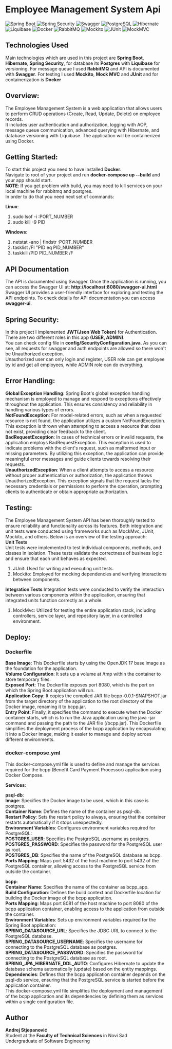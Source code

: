 # Employee Management System Api
![Spring Boot](https://img.shields.io/badge/Spring%20Boot-black?logo=springboot)
![Spring Security](https://img.shields.io/badge/Spring%20Security-black?logo=springsecurity)
![Swagger](https://img.shields.io/badge/Swagger-green?logo=swagger&logoColor=white)
![PostgreSQL](https://img.shields.io/badge/PostgreSQL-blue?logo=postgresql&logoColor=white)
![Hibernate](https://img.shields.io/badge/Hibernate-red?logo=hibernate&logoColor=white)
![Liquibase](https://img.shields.io/badge/Liguibase-brightgreen?logo=junit&logoColor=white)
![Docker](https://img.shields.io/badge/Docker-blue?logo=docker&logoColor=white)
![RabbitMQ](https://img.shields.io/badge/RabbitMQ-green?logo=rabbitmq&logoColor=white)
![Mockito](https://img.shields.io/badge/Mockito-yellow?logo=mockito&logoColor=white)
![JUnit](https://img.shields.io/badge/JUnit-brightgreen?logo=junit&logoColor=white)
![MockMVC](https://img.shields.io/badge/MockMVC-brightgreen?logo=mockmvc&logoColor=white)

## Technologies Used
Main technologies which are used in this project are **Spring Boot**, **Hibernate**, **Spring Security**, for database its **Postgres** with **Liquibase** for versioning. For message queue I used **RabbitMQ** and API is documented with **Swagger**. For testing I used **Mockito**, **Mock MVC** and **JUnit**  and for containerization is **Docker**

## Overview:  
The Employee Management System is a web application that allows users to perform CRUD operations (Create, Read, Update, Delete) on employee records.  
It includes user authentication and authorization, logging with AOP, message queue communication, advanced querying with Hibernate, and database versioning with Liquibase. The application will be containerized using Docker.

## Getting Started:  
To start this project you need to have installed **Docker**.  
Navigate to root of your project and run **docker-compose up --build** and your app should start.  
**NOTE**: If you get problem with build, you may need to kill services on your local machine for rabbitmq and postgres.  
In order to do that you need next set of commands:  

**Linux**:  
1. sudo lsof -i :PORT_NUMBER
2. sudo kill -9 PID
   
**Windows**:
1. netstat -ano | findstr :PORT_NUMBER
2. tasklist /FI "PID eq PID_NUMBER"
3. taskkill /PID PID_NUMBER /F

## API Documentation
The API is documented using Swagger. Once the application is running, you can access the Swagger UI at: **http://localhost:8080/swagger-ui.html**  
Swagger UI provides a user-friendly interface for exploring and testing the API endpoints. To check details for API documentation you can access **swagger-ui**.

## Spring Security:  
In this project I implemented **JWT(Json Web Token)** for Authentication.  
There are two different roles in this app **(USER, ADMIN)**.  
You can check config file in **config/SecurityConfiguration.java**. As you can see, all requests for swagger and auth endpoints are allowed so there won't be Unauthorized exception.  
Unauthorized user can only login and register, USER role can get employee by id and get all employees, while ADMIN role can do everything.

## Error Handling:  
**Global Exception Handling**: Spring Boot's global exception handling mechanism is employed to manage and respond to exceptions effectively throughout the application. This ensures consistency and reliability in handling various types of errors.  
**NotFoundException**: For model-related errors, such as when a requested resource is not found, the application utilizes a custom NotFoundException. This exception is thrown when attempting to access a resource that does not exist, providing clear feedback to the client.  
**BadRequestException**: In cases of technical errors or invalid requests, the application employs BadRequestException. This exception is used to indicate problems with the client's request, such as malformed input or missing parameters. By utilizing this exception, the application can provide meaningful error messages and guide clients towards resolving their requests.  
**UnauthorizedException**: When a client attempts to access a resource without proper authentication or authorization, the application throws UnauthorizedException. This exception signals that the request lacks the necessary credentials or permissions to perform the operation, prompting clients to authenticate or obtain appropriate authorization.

## Testing:  
The Employee Management System API has been thoroughly tested to ensure reliability and functionality across its features. Both integration and unit tests were conducted using frameworks such as MockMvc, JUnit, Mockito, and others. Below is an overview of the testing approach:  
**Unit Tests**  
Unit tests were implemented to test individual components, methods, and classes in isolation. These tests validate the correctness of business logic and ensure that each unit behaves as expected.
1. JUnit: Used for writing and executing unit tests.
2. Mockito: Employed for mocking dependencies and verifying interactions between components.
   
**Integration Tests**
Integration tests were conducted to verify the interaction between various components within the application, ensuring that integrated units function correctly as a whole. 
1. MockMvc: Utilized for testing the entire application stack, including controllers, service layer, and repository layer, in a controlled environment.

## Deploy:  
### Dockerfile  
**Base Image**: This Dockerfile starts by using the OpenJDK 17 base image as the foundation for the application.  
**Volume Configuration**: It sets up a volume at /tmp within the container to store temporary files.  
**Exposed Port**: The Dockerfile exposes port 8080, which is the port on which the Spring Boot application will run.  
**Application Copy**: It copies the compiled JAR file bcpp-0.0.1-SNAPSHOT.jar from the target directory of the application to the root directory of the Docker image, renaming it to bcpp.jar.  
**Entry Point**: Finally, it specifies the command to execute when the Docker container starts, which is to run the Java application using the java -jar command and passing the path to the JAR file (/bcpp.jar). 
This Dockerfile simplifies the deployment process of the bcpp application by encapsulating it into a Docker image, making it easier to manage and deploy across different environments.  

### docker-compose.yml  
This docker-compose.yml file is used to define and manage the services required for the bcpp (Benefit Card Payment Processor) application using Docker Compose.  

**Services**:  

**psql-db**:    
**Image**: Specifies the Docker image to be used, which in this case is postgres.  
**Container Name**: Defines the name of the container as psql-db.  
**Restart Policy**: Sets the restart policy to always, ensuring that the container restarts automatically if it stops unexpectedly.  
**Environment Variables**: Configures environment variables required for PostgreSQL:  
**POSTGRES_USER**: Specifies the PostgreSQL username as postgres.  
**POSTGRES_PASSWORD**: Specifies the password for the PostgreSQL user as root.  
**POSTGRES_DB**: Specifies the name of the PostgreSQL database as bcpp.  
**Ports Mapping**: Maps port 5432 of the host machine to port 5432 of the PostgreSQL container, allowing access to the PostgreSQL service from outside the container.  

**bcpp**:  
**Container Name**: Specifies the name of the container as bcpp_app.  
**Build Configuration**: Defines the build context and Dockerfile location for building the Docker image of the bcpp application.  
**Ports Mapping**: Maps port 8081 of the host machine to port 8080 of the bcpp application container, enabling access to the application from outside the container.  
**Environment Variables**: Sets up environment variables required for the Spring Boot application:  
**SPRING_DATASOURCE_URL**: Specifies the JDBC URL to connect to the PostgreSQL database.  
**SPRING_DATASOURCE_USERNAME**: Specifies the username for connecting to the PostgreSQL database as postgres.  
**SPRING_DATASOURCE_PASSWORD**: Specifies the password for connecting to the PostgreSQL database as root.  
**SPRING_JPA_HIBERNATE_DDL_AUTO**: Configures Hibernate to update the database schema automatically (update) based on the entity mappings.  
**Dependencies**: Defines that the bcpp application container depends on the psql-db service, ensuring that the PostgreSQL service is started before the application container.  
This docker-compose.yml file simplifies the deployment and management of the bcpp application and its dependencies by defining them as services within a single configuration file.  

## Author

**Andrej Stjepanović**  
Student at the **Faculty of Technical Sciences** in Novi Sad  
Undergraduate of Software Engineering

